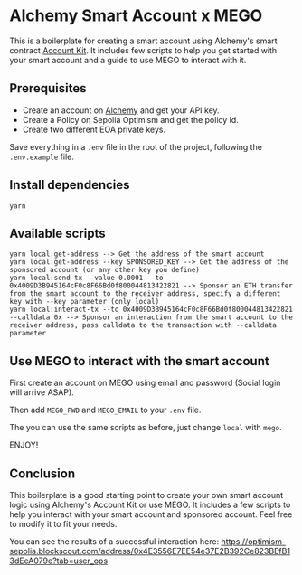 # Alchemy Smart Account x MEGO

This is a boilerplate for creating a smart account using Alchemy's smart contract [Account Kit](https://accountkit.alchemy.com/). It includes few scripts to help you get started with your smart account and a guide to use MEGO to interact with it.

## Prerequisites

- Create an account on [Alchemy](https://www.alchemy.com/) and get your API key.
- Create a Policy on Sepolia Optimism and get the policy id.
- Create two different EOA private keys.

Save everything in a `.env` file in the root of the project, following the `.env.example` file.

## Install dependencies

```
yarn
```

## Available scripts

```
yarn local:get-address --> Get the address of the smart account
yarn local:get-address --key SPONSORED_KEY --> Get the address of the sponsored account (or any other key you define)
yarn local:send-tx --value 0.0001 --to 0x4009D3B945164cF0c8F66Bd0f800044813422821 --> Sponsor an ETH transfer from the smart account to the receiver address, specify a different key with --key parameter (only local)
yarn local:interact-tx --to 0x4009D3B945164cF0c8F66Bd0f800044813422821 --calldata 0x --> Sponsor an interaction from the smart account to the receiver address, pass calldata to the transaction with --calldata parameter
```

## Use MEGO to interact with the smart account

First create an account on MEGO using email and password (Social login will arrive ASAP).

Then add `MEGO_PWD` and `MEGO_EMAIL` to your `.env` file.

The you can use the same scripts as before, just change `local` with `mego`.

ENJOY!

## Conclusion

This boilerplate is a good starting point to create your own smart account logic using Alchemy's Account Kit or use MEGO. It includes a few scripts to help you interact with your smart account and sponsored account. Feel free to modify it to fit your needs.

You can see the results of a successful interaction here: https://optimism-sepolia.blockscout.com/address/0x4E3556E7EE54e37E2B392Ce823BEfB13dEeA079e?tab=user_ops